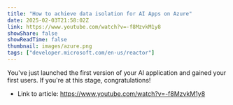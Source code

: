 ```yaml
---
title: "How to achieve data isolation for AI Apps on Azure"
date: 2025-02-03T21:58:02Z
link: https://www.youtube.com/watch?v=-f8MzvkM1y8
showShare: false
showReadTime: false
thumbnail: images/azure.png
tags: ["developer.microsoft.com/en-us/reactor"]
---
```

You've just launched the first version of your AI application and gained your first users. If you're at this stage, congratulations!

- Link to article: https://www.youtube.com/watch?v=-f8MzvkM1y8